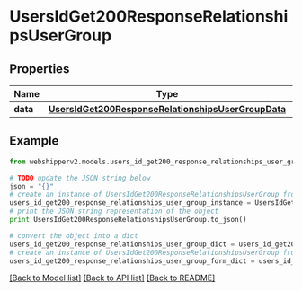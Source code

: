 # UsersIdGet200ResponseRelationshipsUserGroup


## Properties
Name | Type | Description | Notes
------------ | ------------- | ------------- | -------------
**data** | [**UsersIdGet200ResponseRelationshipsUserGroupData**](UsersIdGet200ResponseRelationshipsUserGroupData.md) |  | [optional] 

## Example

```python
from webshipperv2.models.users_id_get200_response_relationships_user_group import UsersIdGet200ResponseRelationshipsUserGroup

# TODO update the JSON string below
json = "{}"
# create an instance of UsersIdGet200ResponseRelationshipsUserGroup from a JSON string
users_id_get200_response_relationships_user_group_instance = UsersIdGet200ResponseRelationshipsUserGroup.from_json(json)
# print the JSON string representation of the object
print UsersIdGet200ResponseRelationshipsUserGroup.to_json()

# convert the object into a dict
users_id_get200_response_relationships_user_group_dict = users_id_get200_response_relationships_user_group_instance.to_dict()
# create an instance of UsersIdGet200ResponseRelationshipsUserGroup from a dict
users_id_get200_response_relationships_user_group_form_dict = users_id_get200_response_relationships_user_group.from_dict(users_id_get200_response_relationships_user_group_dict)
```
[[Back to Model list]](../README.md#documentation-for-models) [[Back to API list]](../README.md#documentation-for-api-endpoints) [[Back to README]](../README.md)


